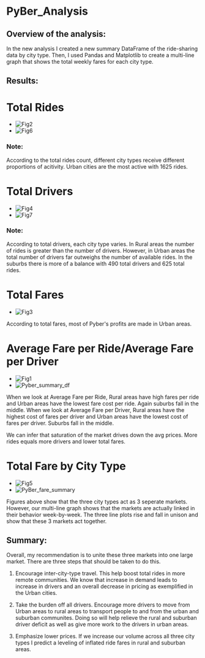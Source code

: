 # PyBer_Analysis
## Overview of the analysis:

In the new analysis I created a new summary DataFrame of the ride-sharing data by city type. Then, I used Pandas and Matplotlib to create a multi-line graph that shows the total weekly fares for each city type. 

## Results:

   # Total Rides
  * ![Fig2](https://user-images.githubusercontent.com/84756166/126078336-d33f140b-68e2-491f-ab49-1cd337a6cbb4.png)
  * ![Fig6](https://user-images.githubusercontent.com/84756166/126078405-cf74ed3b-41d6-4344-a47a-60c74eb7e932.png)

### Note:
According to the total rides count, different city types receive different proportions of acitivity. Urban cities are the most active with 1625 rides. 
  
  # Total Drivers 
  * ![Fig4](https://user-images.githubusercontent.com/84756166/126078363-74d63dcd-606c-4a0a-a118-7d3da1a08d07.png)
  * ![Fig7](https://user-images.githubusercontent.com/84756166/126078419-61fbb409-0541-4cdf-b568-45d939f03789.png)

### Note:
According to total drivers, each city type varies. In Rural areas the number of rides is greater than the number of drivers. However, in Urban areas the total number of drivers far outweighs the number of available rides. In the suburbs there is more of a balance with 490 total drivers and 625 total rides. 
  # Total Fares
  * ![Fig3](https://user-images.githubusercontent.com/84756166/126078355-f75afbf0-c320-48e2-bc36-6ae56e37875e.png)
  
According to total fares, most of Pyber's profits are made in Urban areas. 
  # Average Fare per Ride/Average Fare per Driver
  * ![Fig1](https://user-images.githubusercontent.com/84756166/126078315-be0cf8f6-b31d-4153-bbe2-3e582e532cca.png)
  * ![Pyber_summary_df](https://user-images.githubusercontent.com/84756166/126078517-42000ef3-c3ef-4802-8212-a7598219ed5c.png)
  
  When we look at Average Fare per Ride, Rural areas have high fares per ride and Urban areas have the lowest fare cost per ride. Again suburbs fall in the middle. 
  When we look at Average Fare per Driver, Rural areas have the highest cost of fares per driver and Urban areas have the lowest cost of fares per driver. Suburbs     fall in the middle. 
  
  We can infer that saturation of the market drives down the avg prices. More rides equals more drivers and lower total fares. 
  


  # Total Fare by City Type 
  * ![Fig5](https://user-images.githubusercontent.com/84756166/126078398-f9168a13-9f6c-4efa-8969-3c1ea89568b5.png)
  * ![PyBer_fare_summary](https://user-images.githubusercontent.com/84756166/126078481-e2113916-c9a1-41ed-bfcc-ce732179587b.png)

  Figures above show that the three city types act as 3 seperate markets. However, our multi-line graph shows that the markets are actually linked in their behavior   week-by-week. The three line plots rise and fall in unison and show that these 3 markets act together. 
  

## Summary:

  Overall, my recommendation is to unite these three markets into one large market. There are three steps that should be taken to do this.  
  
  1. Encourage inter-city-type travel. This help boost total rides in more remote communities. We know that increase in demand leads to increase in drivers and an overall decrease in pricing as exemplified in the Urban cities. 
  
  2. Take the burden off all drivers.  Encourage more drivers to move from Urban areas to rural areas to transport people to and from the urban and suburban communites. Doing so will help relieve the rural and suburban driver deficit as well as give more work to the drivers in urban areas. 
  
  3. Emphasize lower prices. If we increase our volume across all three city types I predict a leveling of inflated ride fares in rural and suburban areas. 
